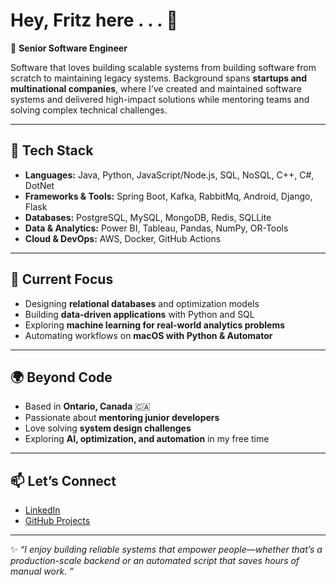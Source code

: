# Hey, Fritz here . . . 👋  

🚀 **Senior Software Engineer**  

Software that loves building scalable systems from building software from scratch to maintaining legacy systems. Background spans **startups and multinational companies**, where I’ve created and maintained software systems and delivered high-impact solutions while mentoring teams and solving complex technical challenges.  

---

## 🔧 Tech Stack
- **Languages:** Java, Python, JavaScript/Node.js, SQL, NoSQL, C++, C#, DotNet
- **Frameworks & Tools:** Spring Boot, Kafka, RabbitMq, Android, Django, Flask
- **Databases:** PostgreSQL, MySQL, MongoDB, Redis, SQLLite  
- **Data & Analytics:** Power BI, Tableau, Pandas, NumPy, OR-Tools  
- **Cloud & DevOps:** AWS, Docker, GitHub Actions  

---

## 📌 Current Focus
- Designing **relational databases** and optimization models  
- Building **data-driven applications** with Python and SQL  
- Exploring **machine learning for real-world analytics problems**  
- Automating workflows on **macOS with Python & Automator**  

---

## 🌍 Beyond Code
- Based in **Ontario, Canada** 🇨🇦  
- Passionate about **mentoring junior developers**  
- Love solving **system design challenges**  
- Exploring **AI, optimization, and automation** in my free time  

---

## 📫 Let’s Connect
- [LinkedIn](https://www.linkedin.com/in/hilfritzcamallere/)  
- [GitHub Projects](https://github.com/hilfritz)  

---

✨ _“I enjoy building reliable systems that empower people—whether that’s a production-scale backend or an automated script that saves hours of manual work. ”_  
